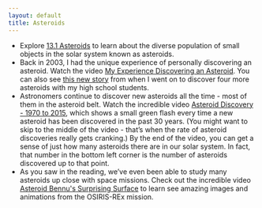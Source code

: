 ```yaml
---
layout: default
title: Asteroids
---
```


- Explore [13.1 Asteroids](https://openstax.org/books/astronomy-2e/pages/13-1-asteroids) to learn about the diverse population of small objects in the solar system known as asteroids.
- Back in 2003, I had the unique experience of personally discovering an asteroid. Watch the video [My Experience Discovering an Asteroid](https://youtu.be/0uW2votAQK4). You can also see [this new story](https://www.youtube.com/watch?v=XI5d47hdCPk) from when I went on to discover four more asteroids with my high school students. 
- Astronomers continue to discover new asteroids all the time - most of them in the asteroid belt. Watch the incredible video [Asteroid Discovery - 1970 to 2015](https://www.youtube.com/watch?v=gxPMqjjXgEI), which shows a small green flash every time a new asteroid has been discovered in the past 30 years. (You might want to skip to the middle of the video - that’s when the rate of asteroid discoveries really gets cranking.) By the end of the video, you can get a sense of just how many asteroids there are in our solar system. In fact, that number in the bottom left corner is the number of asteroids discovered up to that point.
- As you saw in the reading, we’ve even been able to study many asteroids up close with space missions. Check out the incredible video [Asteroid Bennu's Surprising Surface](https://www.youtube.com/watch?v=42EwbQ3afPA) to learn see amazing images and animations from the OSIRIS-REx mission. 


